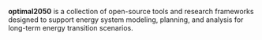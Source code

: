 **optimal2050** is a collection of open-source tools and research frameworks designed to support energy system modeling, planning, and analysis for long-term energy transition scenarios. 
